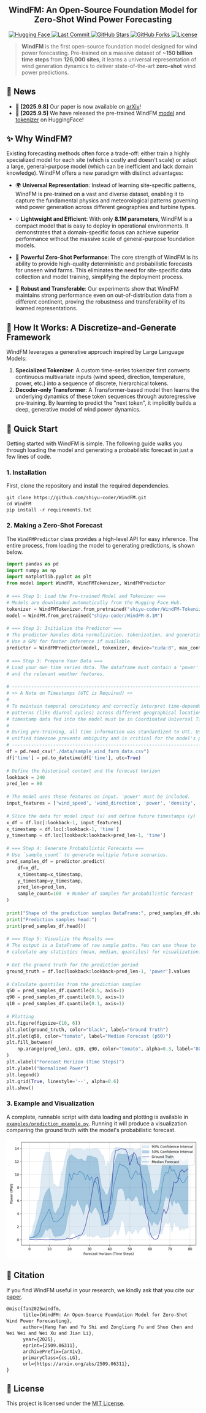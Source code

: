 <div align="center">
  <h2><b>WindFM: An Open-Source Foundation Model for Zero-Shot Wind Power Forecasting</b></h2>
</div>

<div align="center">

<a href="https://huggingface.co/NeoQuasar"> 
<img src="https://img.shields.io/badge/🤗-Hugging_Face-yellow" alt="Hugging Face"> 
</a> 
<a href="https://github.com/shiyu-coder/WindFM/graphs/commit-activity"> 
<img src="https://img.shields.io/github/last-commit/shiyu-coder/WindFM?color=blue" alt="Last Commit"> 
</a> 
<a href="https://github.com/shiyu-coder/WindFM/stargazers"> 
<img src="https://img.shields.io/github/stars/shiyu-coder/WindFM?color=lightblue" alt="GitHub Stars"> 
</a> 
<a href="https://github.com/shiyu-coder/WindFM/network/members"> 
<img src="https://img.shields.io/github/forks/shiyu-coder/WindFM?color=yellow" alt="GitHub Forks"> 
</a> 
<a href="./LICENSE"> 
<img src="https://img.shields.io/github/license/shiyu-coder/WindFM?color=green" alt="License"> 
</a>

</div>

> **WindFM** is the first open-source foundation model designed for wind power forecasting. Pre-trained on a massive dataset of **~150 billion time steps** from **126,000 sites**, it learns a universal representation of wind generation dynamics to deliver state-of-the-art **zero-shot** wind power predictions.

## 📰 News
*   🚩 **[2025.9.8]** Our paper is now available on [arXiv](https://arxiv.org/abs/2509.06311)!
*   🚩 **[2025.9.5]** We have released the pre-trained WindFM [model](https://huggingface.co/NeoQuasar/WindFM) and [tokenizer](https://huggingface.co/NeoQuasar/WindFM-Tokenizer) on HuggingFace!

## ✨ Why WindFM?

Existing forecasting methods often force a trade-off: either train a highly specialized model for each site (which is costly and doesn't scale) or adapt a large, general-purpose model (which can be inefficient and lack domain knowledge). WindFM offers a new paradigm with distinct advantages:

*   🌍 **Universal Representation**: Instead of learning site-specific patterns, WindFM is pre-trained on a vast and diverse dataset, enabling it to capture the fundamental physics and meteorological patterns governing wind power generation across different geographies and turbine types.

*   💡 **Lightweight and Efficient**: With only **8.1M parameters**, WindFM is a compact model that is easy to deploy in operational environments. It demonstrates that a domain-specific focus can achieve superior performance without the massive scale of general-purpose foundation models.

*   🚀 **Powerful Zero-Shot Performance**: The core strength of WindFM is its ability to provide high-quality deterministic and probabilistic forecasts for unseen wind farms. This eliminates the need for site-specific data collection and model training, simplifying the deployment process.

*   💪 **Robust and Transferable**: Our experiments show that WindFM maintains strong performance even on out-of-distribution data from a different continent, proving the robustness and transferability of its learned representations.

## 🔧 How It Works: A Discretize-and-Generate Framework

WindFM leverages a generative approach inspired by Large Language Models:

1.  **Specialized Tokenizer**: A custom time-series tokenizer first converts continuous multivariate inputs (wind speed, direction, temperature, power, etc.) into a sequence of discrete, hierarchical tokens.
2.  **Decoder-only Transformer**: A Transformer-based model then learns the underlying dynamics of these token sequences through autoregressive pre-training. By learning to predict the "next token", it implicitly builds a deep, generative model of wind power dynamics.


## 🚀 Quick Start

Getting started with WindFM is simple. The following guide walks you through loading the model and generating a probabilistic forecast in just a few lines of code.

### 1. Installation

First, clone the repository and install the required dependencies.

```shell
git clone https://github.com/shiyu-coder/WindFM.git
cd WindFM
pip install -r requirements.txt
```

### 2. Making a Zero-Shot Forecast

The `WindFMPredictor` class provides a high-level API for easy inference. The entire process, from loading the model to generating predictions, is shown below.

```python
import pandas as pd
import numpy as np
import matplotlib.pyplot as plt
from model import WindFM, WindFMTokenizer, WindFMPredictor

# === Step 1: Load the Pre-trained Model and Tokenizer ===
# Models are downloaded automatically from the Hugging Face Hub.
tokenizer = WindFMTokenizer.from_pretrained("shiyu-coder/WindFM-Tokenizer")
model = WindFM.from_pretrained("shiyu-coder/WindFM-8.1M")

# === Step 2: Initialize the Predictor ===
# The predictor handles data normalization, tokenization, and generation.
# Use a GPU for faster inference if available.
predictor = WindFMPredictor(model, tokenizer, device="cuda:0", max_context=1024)

# === Step 3: Prepare Your Data ===
# Load your own time series data. The dataframe must contain a 'power' column
# and the relevant weather features.

# ---------------------------------------------------------------------------------
# >> A Note on Timestamps (UTC is Required) <<
#
# To maintain temporal consistency and correctly interpret time-dependent 
# patterns (like diurnal cycles) across different geographical locations, all 
# timestamp data fed into the model must be in Coordinated Universal Time (UTC).
#
# During pre-training, all time information was standardized to UTC. Using a single,
# unified timezone prevents ambiguity and is critical for the model's performance.
# ---------------------------------------------------------------------------------
df = pd.read_csv("./data/sample_wind_farm_data.csv")
df['time'] = pd.to_datetime(df['time'], utc=True)

# Define the historical context and the forecast horizon
lookback = 240
pred_len = 80

# The model uses these features as input. 'power' must be included.
input_features = ['wind_speed', 'wind_direction', 'power', 'density', 'temperature', 'pressure']

# Slice the data for model input (x) and define future timestamps (y)
x_df = df.loc[:lookback-1, input_features]
x_timestamp = df.loc[:lookback-1, 'time']
y_timestamp = df.loc[lookback:lookback+pred_len-1, 'time']

# === Step 4: Generate Probabilistic Forecasts ===
# Use `sample_count` to generate multiple future scenarios.
pred_samples_df = predictor.predict(
    df=x_df,
    x_timestamp=x_timestamp,
    y_timestamp=y_timestamp,
    pred_len=pred_len,
    sample_count=100  # Number of samples for probabilistic forecast
)

print("Shape of the prediction samples DataFrame:", pred_samples_df.shape)
print("Prediction samples head:")
print(pred_samples_df.head())

# === Step 5: Visualize the Results ===
# The output is a DataFrame of raw sample paths. You can use these to
# calculate any statistics (mean, median, quantiles) for visualization.

# Get the ground truth for the prediction period
ground_truth = df.loc[lookback:lookback+pred_len-1, 'power'].values

# Calculate quantiles from the prediction samples
q50 = pred_samples_df.quantile(0.5, axis=1)
q90 = pred_samples_df.quantile(0.9, axis=1)
q10 = pred_samples_df.quantile(0.1, axis=1)

# Plotting
plt.figure(figsize=(10, 6))
plt.plot(ground_truth, color="black", label="Ground Truth")
plt.plot(q50, color="tomato", label="Median Forecast (p50)")
plt.fill_between(
    np.arange(pred_len), q10, q90, color="tomato", alpha=0.3, label="80% Confidence Interval (p10-p90)"
)
plt.xlabel("Forecast Horizon (Time Steps)")
plt.ylabel("Normalized Power")
plt.legend()
plt.grid(True, linestyle='--', alpha=0.6)
plt.show()
```

### 3. Example and Visualization

A complete, runnable script with data loading and plotting is available in [`examples/prediction_example.py`](examples/prediction_example.py). Running it will produce a visualization comparing the ground truth with the model's probabilistic forecast.

<p align="center">
    <img src="figures/prediction_example.png" alt="Forecast Example" align="center" width="600px" />
</p>

## 📖 Citation

If you find WindFM useful in your research, we kindly ask that you cite our [paper](https://arxiv.org/abs/2509.06311). 

```
@misc{fan2025windfm,
      title={WindFM: An Open-Source Foundation Model for Zero-Shot Wind Power Forecasting}, 
      author={Hang Fan and Yu Shi and Zongliang Fu and Shuo Chen and Wei Wei and Wei Xu and Jian Li},
      year={2025},
      eprint={2509.06311},
      archivePrefix={arXiv},
      primaryClass={cs.LG},
      url={https://arxiv.org/abs/2509.06311}, 
}
```

## 📜 License
This project is licensed under the [MIT License](./LICENSE).